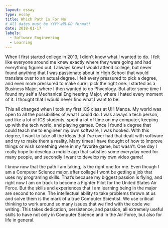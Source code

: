 ```yaml
---
layout: essay
type: essay
title: Which Path Is For Me
# All dates must be YYYY-MM-DD format!
date: 2018-01-17
labels:
  - Software Engineering
  - Learning
---
```


When I first started college in 2013, I didn’t know what I wanted to do. I felt like everyone around me knew exactly where they were going and had everything figured out. I always knew I would attend college, but never found anything that I was passionate about in High School that would translate over to an actual degree. I felt every pressured to pick a degree, and even more pressured to make sure I pick the right one. I started as a Business Major, where I then wanted to do Phycology. But after some time I found my self a Mechanical Engineering Major, where I hated every moment of it. I thought that I would never find what I want to be.

This all changed when I took my first ICS class at UH Manoa. My world was open to all the possibilities of what I could do. I was always a tech person, and like a lot of ICS students, spent a lot of time on my computer, keeping up with the tech world, and playing games. Once I found a degree that could teach me to engineer my own software, I was hooked. With this degree, I want to take all the ideas that I’ve ever had that dealt with software and try to make them a reality. Many times I have thought of how to improve things or wish something were in my favorite game, but wasn’t. One day I really hope to develop a mobile app that satisfies some everyday need for many people, and secondly I want to develop my own video game!

I know now that the path I am taking, is the right one for me. Even though I am a Computer Science major, after collage I wont be getting a job that uses my programing skills. That’s because my biggest passion is flying, and right now I am on track to become a Fighter Pilot for the United States Air Force. But the skills and experiences that I am learning being in the major are second to none. The intellectual ability to take problems thrown at us and solve them is the mark of a true Computer Scientist. We use critical thinking to work around so many issues that we find with the code we writing. This takes dedication, persistence, and passion, all extremely useful skills to have not only in Computer Science and in the Air Force, but also for life in general. 
